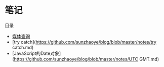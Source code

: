 # 笔记

目录

* [媒体查询](https://github.com/sunzhaoye/blog/blob/master/notes/media.md)
* [try catch](https://github.com/sunzhaoye/blog/blob/master/notes/try catch.md)
* [JavaScript的Date对象](https://github.com/sunzhaoye/blog/blob/master/notes/UTC GMT.md)